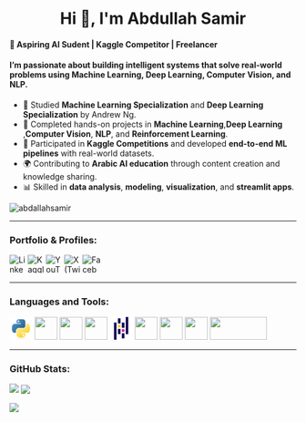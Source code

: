 <h1 align="center">Hi 👋, I'm Abdullah Samir</h1>

#### 🚀 Aspiring AI Sudent | Kaggle Competitor | Freelancer
#### I’m passionate about building intelligent systems that solve real-world problems using Machine Learning, Deep Learning, Computer Vision, and NLP.

- 🔬 Studied **Machine Learning Specialization** and **Deep Learning Specialization** by Andrew Ng.
- 🤖 Completed hands-on projects in **Machine Learning**,**Deep Learning** ,**Computer Vision**, **NLP**, and **Reinforcement Learning**.
- 🧠 Participated in **Kaggle Competitions** and developed **end-to-end ML pipelines** with real-world datasets.
- 🌍 Contributing to **Arabic AI education** through content creation and knowledge sharing.
- 📊 Skilled in **data analysis**, **modeling**, **visualization**, and **streamlit apps**.

<p align="left"> <img src="https://komarev.com/ghpvc/?username=abdallahsamir&label=Profile%20views&color=0e75b6&style=flat" alt="abdallahsamir" /> </p>

---

<h3 align="left">Portfolio & Profiles:</h3>

<a href="https://www.linkedin.com/in/YOUR-LINKEDIN-HERE/">
  <img align="left" alt="LinkedIn" src="https://upload.wikimedia.org/wikipedia/commons/c/ca/LinkedIn_logo_initials.png" width="32" height="32">
</a>
<a href="https://www.kaggle.com/YOUR-KAGGLE-USERNAME">
  <img align="left" alt="Kaggle" src="https://w7.pngwing.com/pngs/1002/482/png-transparent-kaggle-logos-and-brands-line-filled-icon.png" width="32" height="32">
</a>
<a href="https://www.youtube.com/@YOUR-YOUTUBE-CHANNEL">
  <img align="left" alt="YouTube" src="https://play-lh.googleusercontent.com/lMoItBgdPPVDJsNOVtP26EKHePkwBg-PkuY9NOrc-fumRtTFP4XhpUNk_22syN4Datc" width="32" height="32"> 
</a>
<a href="https://x.com/AbdallhSam17665?t=H0-w1g6D_nhNkQJCVk5CWw&s=09">
  <img align="left" alt="X (Twitter)" src="https://upload.wikimedia.org/wikipedia/commons/5/53/X_logo_2023.svg" width="32" height="32">
</a>
<a href="https://www.facebook.com/share/15ziLrnrjj/">
  <img align="left" alt="Facebook" src="https://upload.wikimedia.org/wikipedia/commons/5/51/Facebook_f_logo_%282019%29.svg" width="32" height="32">
</a>

<br><br>

---

<h3 align="left">Languages and Tools:</h3>

<p align="left">
  <a href="https://www.python.org"><img src="https://raw.githubusercontent.com/devicons/devicon/master/icons/python/python-original.svg" width="40" height="40"/></a>
  <a href="https://pytorch.org/"><img src="https://www.vectorlogo.zone/logos/pytorch/pytorch-icon.svg" width="40" height="40"/></a>
  <a href="https://www.tensorflow.org"><img src="https://www.vectorlogo.zone/logos/tensorflow/tensorflow-icon.svg" width="40" height="40"/></a>
  <a href="https://scikit-learn.org/"><img src="https://upload.wikimedia.org/wikipedia/commons/0/05/Scikit_learn_logo_small.svg" width="40" height="40"/></a>
  <a href="https://pandas.pydata.org/"><img src="https://raw.githubusercontent.com/devicons/devicon/master/icons/pandas/pandas-original.svg" width="40" height="40"/></a>
  <a href="https://seaborn.pydata.org/"><img src="https://seaborn.pydata.org/_images/logo-mark-lightbg.svg" width="40" height="40"/></a>
  <a href="https://matplotlib.org/"><img src="https://matplotlib.org/_static/images/logo2.svg" width="40" height="40"/></a>
  <a href="https://opencv.org/"><img src="https://www.vectorlogo.zone/logos/opencv/opencv-icon.svg" width="40" height="40"/></a>
  <a href="https://streamlit.io/"><img src="https://streamlit.io/images/brand/streamlit-logo-primary-colormark-darktext.svg" width="100" height="40"/></a>
</p>

---

<h3>GitHub Stats:</h3>

<p><img align="left" src="https://github-readme-stats.vercel.app/api/top-langs?username=abdallahsamir&show_icons=true&locale=en&layout=compact" /></p>

<p>&nbsp;<img align="center" src="https://github-readme-stats.vercel.app/api?username=abdallahsamir&show_icons=true&locale=en" /></p>

<p><img align="center" src="https://github-readme-streak-stats.herokuapp.com/?user=abdallahsamir&" /></p>


